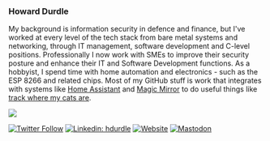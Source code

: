 <!--
**hdurdle/hdurdle** is a ✨ _special_ ✨ repository because its `README.md` (this file) appears on your GitHub profile.

Here are some ideas to get you started:

- 🔭 I’m currently working on ...
- 🌱 I’m currently learning ...
- 👯 I’m looking to collaborate on ...
- 🤔 I’m looking for help with ...
- 💬 Ask me about ...
- 📫 How to reach me: ...
- 😄 Pronouns: ...
- ⚡ Fun fact: ...
-->

### Howard Durdle

My background is information security in defence and finance, but I've worked at every level of the tech stack from bare metal systems and networking, through IT management, software development and C-level positions. Professionally I now work with SMEs to improve their security posture and enhance their IT and Software Development functions. As a hobbyist, I spend time with home automation and electronics - such as the ESP 8266 and related chips.  Most of my GitHub stuff is work that integrates with systems like  [Home Assistant](https://github.com/home-assistant/core) and [Magic Mirror](https://github.com/MichMich/MagicMirror) to do useful things like [track where my cats are](https://cats.durdle.com).

<img src="https://github-readme-stats.vercel.app/api?username=hdurdle&&show_icons=true&theme=radical&bg_color=30,0d0d0d,191919&title_color=fff&text_color=fff&icon_color=79ff97">

[![Twitter Follow](https://img.shields.io/twitter/follow/hdurdle?label=Follow)](https://twitter.com/hdurdle)
[![Linkedin: hdurdle](https://img.shields.io/badge/-Howard%20Durdle-blue?style=flat-square&logo=Linkedin&logoColor=white&link=https://www.linkedin.com/in/hdurdle/)](https://www.linkedin.com/in/hdurdle/)
[![Website](https://img.shields.io/website?up_message=durdle.com&url=https%3A%2F%2Fdurdle.com)](https://durdle.com/)
[![Mastodon](https://img.shields.io/badge/@howard-@durdle.social-blue)](https://durdle.social/@howard)
